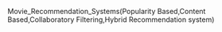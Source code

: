 Movie_Recommendation_Systems(Popularity Based,Content Based,Collaboratory Filtering,Hybrid Recommendation system)
